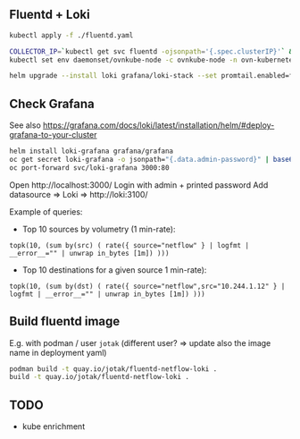 ## Fluentd + Loki

```bash
kubectl apply -f ./fluentd.yaml

COLLECTOR_IP=`kubectl get svc fluentd -ojsonpath='{.spec.clusterIP}'` && echo $COLLECTOR_IP
kubectl set env daemonset/ovnkube-node -c ovnkube-node -n ovn-kubernetes OVN_NETFLOW_TARGETS="$COLLECTOR_IP:2055"

helm upgrade --install loki grafana/loki-stack --set promtail.enabled=false
```

## Check Grafana

See also https://grafana.com/docs/loki/latest/installation/helm/#deploy-grafana-to-your-cluster

```bash
helm install loki-grafana grafana/grafana
oc get secret loki-grafana -o jsonpath="{.data.admin-password}" | base64 --decode ; echo
oc port-forward svc/loki-grafana 3000:80
```

Open http://localhost:3000/
Login with admin + printed password
Add datasource => Loki => http://loki:3100/

Example of queries:

- Top 10 sources by volumetry (1 min-rate):

`topk(10, (sum by(src) ( rate({ source="netflow" } | logfmt | __error__="" | unwrap in_bytes [1m]) )))`

- Top 10 destinations for a given source  1 min-rate):

`topk(10, (sum by(dst) ( rate({ source="netflow",src="10.244.1.12" } | logfmt | __error__="" | unwrap in_bytes [1m]) )))`


## Build fluentd image

E.g. with podman / user `jotak` (different user? => update also the image name in deployment yaml)

```bash
podman build -t quay.io/jotak/fluentd-netflow-loki .
build -t quay.io/jotak/fluentd-netflow-loki .
```

## TODO

- kube enrichment
